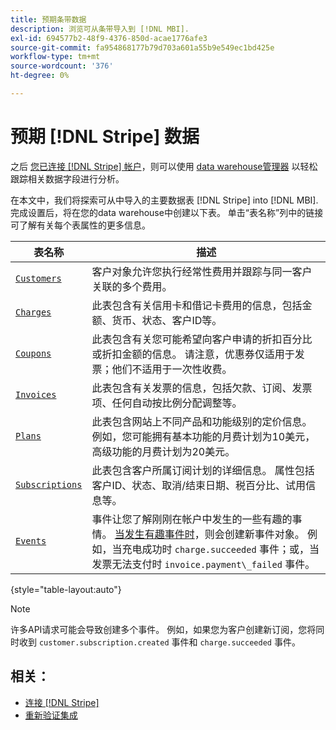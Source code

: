 ```yaml
---
title: 预期条带数据
description: 浏览可从条带导入到 [!DNL MBI].
exl-id: 694577b2-48f9-4376-850d-acae1776afe3
source-git-commit: fa954868177b79d703a601a55b9e549ec1bd425e
workflow-type: tm+mt
source-wordcount: '376'
ht-degree: 0%

---
```


# 预期 [!DNL Stripe] 数据

之后 [您已连接 [!DNL Stripe] 帐户](../integrations/stripe.md)，则可以使用 [data warehouse管理器](../../../data-analyst/data-warehouse-mgr/tour-dwm.md) 以轻松跟踪相关数据字段进行分析。

在本文中，我们将探索可从中导入的主要数据表 [!DNL Stripe] into [!DNL MBI]. 完成设置后，将在您的data warehouse中创建以下表。 单击“表名称”列中的链接可了解有关每个表属性的更多信息。

| **表名称** | **描述** |
|-----|-----|
| [`Customers`](https://stripe.com/docs/sources/customers) | 客户对象允许您执行经常性费用并跟踪与同一客户关联的多个费用。 |
| [`Charges`](https://stripe.com/docs/payments/payment-intents/migration/charges) | 此表包含有关信用卡和借记卡费用的信息，包括金额、货币、状态、客户ID等。 |
| [`Coupons`](https://stripe.com/docs/api/coupons/object) | 此表包含有关您可能希望向客户申请的折扣百分比或折扣金额的信息。 请注意，优惠券仅适用于发票；他们不适用于一次性收费。 |
| [`Invoices`](https://stripe.com/docs/billing/migration/invoice-states) | 此表包含有关发票的信息，包括欠款、订阅、发票项、任何自动按比例分配调整等。 |
| [`Plans`](https://stripe.com/docs/api/plans/object) | 此表包含网站上不同产品和功能级别的定价信息。 例如，您可能拥有基本功能的月费计划为10美元，高级功能的月费计划为20美元。 |
| [`Subscriptions`](https://stripe.com/docs/api/subscriptions/object) | 此表包含客户所属订阅计划的详细信息。 属性包括客户ID、状态、取消/结束日期、税百分比、试用信息等。 |
| [`Events`](https://stripe.com/docs/development/dashboard/events) | 事件让您了解刚刚在帐户中发生的一些有趣的事情。 [当发生有趣事件时](https://stripe.com/docs/api/events/types)，则会创建新事件对象。 例如，当充电成功时 `charge.succeeded` 事件；或，当发票无法支付时 `invoice.payment\_failed` 事件。 |

{style=&quot;table-layout:auto&quot;}

>[!NOTE]
>
>许多API请求可能会导致创建多个事件。 例如，如果您为客户创建新订阅，您将同时收到 `customer.subscription.created` 事件和  `charge.succeeded` 事件。

## 相关：

* [连接 [!DNL Stripe]](../integrations/stripe.md)
* [重新验证集成](https://experienceleague.adobe.com/docs/commerce-knowledge-base/kb/how-to/mbi-reauthenticating-integrations.html?lang=en)

